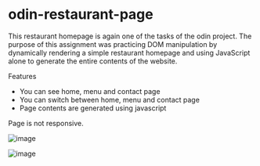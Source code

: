 # odin-restaurant-page

This restaurant homepage is again one of the tasks of the odin project. 
The purpose of this assignment was practicing DOM manipulation by dynamically 
rendering a simple restaurant homepage and using JavaScript alone to generate 
the entire contents of the website.

Features
  - You can see home, menu and contact page
  - You can switch between home, menu and contact page
  - Page contents are generated using javascript

Page is not responsive.

![image](https://github.com/makask/odin-restaurant-page/assets/16080688/1c508a4d-748f-4038-8f05-fe270cebe584)

![image](https://github.com/makask/odin-restaurant-page/assets/16080688/6850a4e5-eb2d-4c4b-8a06-0453fdc4cd31)

